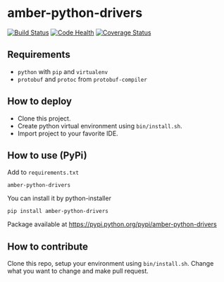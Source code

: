 amber-python-drivers
====================

[![Build Status](https://travis-ci.org/project-capo/amber-python-drivers.svg?branch=master)](https://travis-ci.org/project-capo/amber-python-drivers)
[![Code Health](https://landscape.io/github/project-capo/amber-python-drivers/master/landscape.svg)](https://landscape.io/github/project-capo/amber-python-drivers/master)
[![Coverage Status](https://coveralls.io/repos/project-capo/amber-python-drivers/badge.svg)](https://coveralls.io/r/project-capo/amber-python-drivers)

Requirements
------------

* `python` with `pip` and `virtualenv`
* `protobuf` and `protoc` from `protobuf-compiler`

How to deploy
-------------

* Clone this project.
* Create python virtual environment using `bin/install.sh`.
* Import project to your favorite IDE.

How to use (PyPi)
-----------------

Add to `requirements.txt`

    amber-python-drivers

You can install it by python-installer

    pip install amber-python-drivers

Package available at https://pypi.python.org/pypi/amber-python-drivers

How to contribute
-----------------

Clone this repo, setup your environment using `bin/install.sh`. Change what you want to change and make pull request.